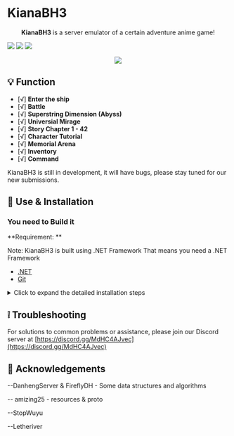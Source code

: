 # KianaBH3

<p align="center">
<strong>KianaBH3</strong> is a server emulator of a certain adventure anime game!

<a href="https://visualstudio.com"><img src="https://img.shields.io/badge/Visual%20Studio-000000.svg?style=for-the-badge&logo=visual-studio&logoColor=white" /></a>
<a href="https://dotnet.microsoft.com/"><img src="https://img.shields.io/badge/.NET-000000.svg?style=for-the-badge&logo=.NET&logoColor=white" /></a>
<a href="https://www.gnu.org/"><img src="https://img.shields.io/badge/GNU-000000.svg?style=for-the-badge&logo=GNU&logoColor=white" /></a>
</p>
<p align="center">
  <a href="https://discord.gg/MdHC4AJvec"><img src="https://img.shields.io/badge/Discord%20Server-000000.svg?style=for-the-badge&logo=Discord&logoColor=white" /></a>
</p>

## 💡 Function

- [√] **Enter the ship**
- [√] **Battle**
- [√] **Superstring Dimension (Abyss)**
- [√] **Universial Mirage**
- [√] **Story Chapter 1 - 42**
- [√] **Character Tutorial**
- [√] **Memorial Arena**
- [√] **Inventory**
- [√] **Command**

KianaBH3 is still in development, it will have bugs, please stay tuned for our new submissions.

## 🍗 Use & Installation

### You need to Build it
**Requirement: **

Note: KianaBH3 is built using .NET Framework
That means you need a .NET Framework

- [.NET](https://dotnet.microsoft.com/)
- [Git](https://git-scm.com/downloads)

<details>
<summary>Click to expand the detailed installation steps</summary>

##### Windows

```shell
git clone --recurse-submodules https://git.neonteam.dev/DevilProMT/KianaBH.git
cd KianaBH
dotnet build # compile
```

## ❓ Help

Use KianaBH-Resources
- [KianaBH-Resources](https://git.neonteam.dev/DevilProMT/KianaBH-Resources/)
</details>

## ❕️ Troubleshooting

For solutions to common problems or assistance, please join our Discord server at [https://discord.gg/MdHC4AJvec](https://discord.gg/MdHC4AJvec)

## 🙌 Acknowledgements

--DanhengServer & FireflyDH - Some data structures and algorithms

-- amizing25 - resources & proto

--StopWuyu

--Letheriver
